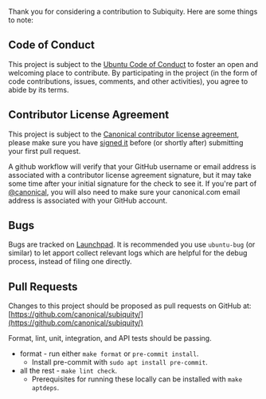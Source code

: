 
Thank you for considering a contribution to Subiquity.  Here are some things to
note:

## Code of Conduct

This project is subject to the [Ubuntu Code of Conduct](https://ubuntu.com/community/code-of-conduct)
to foster an open and welcoming place to contribute. By participating in the
project (in the form of code contributions, issues, comments, and other
activities), you agree to abide by its terms.

## Contributor License Agreement

This project is subject to the
[Canonical contributor license agreement](https://ubuntu.com/legal/contributors),
please make sure you have [signed it](https://ubuntu.com/legal/contributors/agreement)
before (or shortly after) submitting your first pull request.

A github workflow will verify that your GitHub username or email address is
associated with a contributor license agreement signature, but it may take
some time after your initial signature for the check to see it. If you're
part of [@canonical](https://github.com/canonical), you will also need to make
sure your canonical.com email address is associated with your GitHub account.

## Bugs
Bugs are tracked on [Launchpad](https://bugs.launchpad.net/subiquity). It is
recommended you use `ubuntu-bug` (or similar) to let apport collect relevant
logs which are helpful for the debug process, instead of filing one directly.

## Pull Requests
Changes to this project should be proposed as pull requests on GitHub at:
[https://github.com/canonical/subiquity/](https://github.com/canonical/subiquity/)


 Format, lint, unit, integration, and API tests should be passing.
  * format - run either `make format` or `pre-commit install`.
    * Install pre-commit with `sudo apt install pre-commit`.
  * all the rest - `make lint check`.
    * Prerequisites for running these locally can be installed with
    `make aptdeps`.
